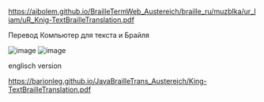 https://aibolem.github.io/BrailleTermWeb_Austereich/braille_ru/muzbIka/ur_liam/uR_Knig-TextBrailleTranslation.pdf

Перевод Компьютер для текста и Брайля

![image](https://github.com/aibolem/BrailleTermWeb_Austereich/assets/102619282/2c7681a7-bfb1-4870-a37c-709cbf657db0)
![image](https://github.com/aibolem/BrailleTermWeb_Austereich/assets/102619282/06f6dab1-0f40-44ba-898a-6ad8564b3f77)

englisch version

https://barionleg.github.io/JavaBrailleTrans_Austereich/King-TextBrailleTranslation.pdf